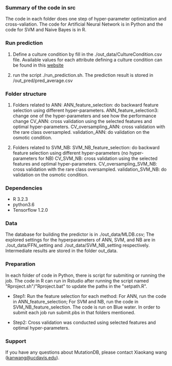 
### Summary of the code in src
The code in each folder does one step of hyper-parameter optimization and cross-valiation. The code for Artificial Neural Network is in Python and the code for SVM and Naive Bayes is in R.

### Run prediction
1. Define a culture condition by fill in the ./out_data/CultureCondition.csv file. Available values for each attribute defining a culture condition can be found in this <a href=http://mutationdb.com/CultureCondition> website</a>

2. run the script ./run_prediction.sh. The prediction result is stored in /out_pred/pred_average.csv

### Folder structure
1. Folders related to ANN:
ANN_feature_selection: do backward feature selection using different hyper-parameters.
ANN_feature_selection3: change one of the hyper-parameters and see how the performance change
CV_ANN: cross validation using the selected features and optimal hyper-parameters.
CV_oversampling_ANN: cross validation with the rare class oversampled.
validation_ANN: do validation on the osmotic condition. 

2. Folders related to SVM_NB:
SVM_NB_feature_selection: do backward feature selection using different hyper-parameters (no hyper-parameters for NB)
CV_SVM_NB: cross validation using the selected features and optimal hyper-parameters.
CV_oversampling_SVM_NB: cross validation with  the rare class oversampled.
validation_SVM_NB: do validation on the osmotic condition.

### Dependencies
* R 3.2.3
* python3.6
* Tensorflow 1.2.0


### Data
The database for building the predictor is in ./out_data/MLDB.csv; The explored settings for the hyperparameters of ANN, SVM, and NB are in ./out_data/FFN_setting and ./out_data/SVM_NB_setting respectively.
Intermediate results are stored in the folder out_data.

### Preparation
In each folder of code in Python, there is script for submiting or running the job. The code in R can run in Rstudio after running the script named "Rproject.sh"/"Rproject.bat" to update the paths in the "setpath.R".
* Step1: Run the feature selection for each method:
  For ANN, run the code in ANN_feature_selection; For SVM and NB, run the code in SVM_NB_feature_selection. The code is run on Blue water. In order to submit each job run submit.pbs in that folders mentioned.

* Step2: Cross validation was conducted using selected features and optimal hyper-parameters.

### Support

If you have any questions about MutationDB, please contact Xiaokang wang (kanwang@ucdavis.edu).



```
```
```
``` 
